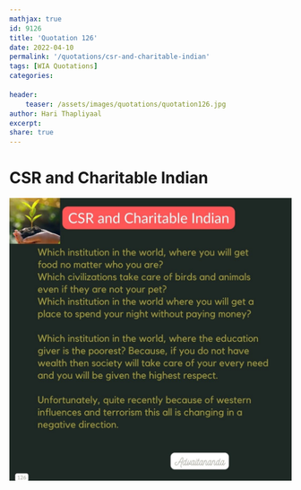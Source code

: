 ```yaml
---
mathjax: true
id: 9126
title: 'Quotation 126'
date: 2022-04-10
permalink: '/quotations/csr-and-charitable-indian'
tags: [WIA Quotations] 
categories: 

header:
    teaser: /assets/images/quotations/quotation126.jpg
author: Hari Thapliyaal 
excerpt:
share: true 
---
```


# CSR and Charitable Indian

![CSR and Charitable Indian](/assets/images/quotations/quotation126.jpg)
